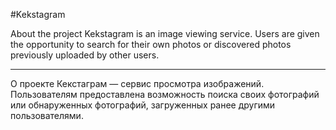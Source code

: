 #Kekstagram

About the project
Kekstagram is an image viewing service. 
Users are given the opportunity to search for their own photos or discovered photos previously uploaded by other users.

----------------------

О проекте
Кекстаграм — сервис просмотра изображений. 
Пользователям предоставлена возможность поиска своих фотографий или обнаруженных фотографий, загруженных ранее другими пользователями.
